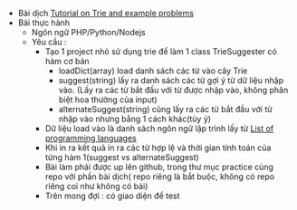 - Bài dịch [Tutorial on Trie and example problems](https://threads-iiith.quora.com/Tutorial-on-Trie-and-example-problems)
- Bài thực hành
    - Ngôn ngữ PHP/Python/Nodejs
    - Yêu cầu : 
        - Tạo 1 project nhỏ sử dụng trie để làm 1 class TrieSuggester có hàm cơ bản
            - loadDict(array) load danh sách các từ vào cây Trie
            - suggest(string) lấy ra danh sách các từ gợi ý từ dữ liệu nhập vào. (Lấy ra các từ bắt đầu với từ được nhập vào, không phân biệt hoa thường của input)
            - alternateSuggest(string) cũng lấy ra các từ bắt đầu với từ nhập vào nhưng bằng 1 cách khác(tùy ý)
        - Dữ liệu load vào là danh sách ngôn ngữ lập trình lấy từ [List of programming languages](https://en.wikipedia.org/wiki/List_of_programming_languages) 
        - Khi in ra kết quả in ra các từ hợp lệ và thời gian tính toán của từng hàm 1(suggest vs alternateSuggest)
        - Bài làm phải được up lên github, trong thư mục practice cùng repo với phần bài dịch( repo riêng là bắt buộc, không có repo riêng coi như không có bài)
        - Trên mong đợi : có giao diện để test
